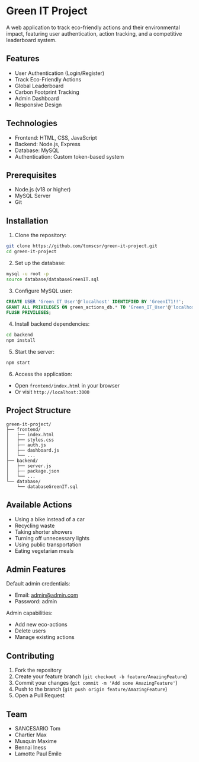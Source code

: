 # Green IT Project 

A web application to track eco-friendly actions and their environmental impact, featuring user authentication, action tracking, and a competitive leaderboard system.

## Features

- User Authentication (Login/Register)
- Track Eco-Friendly Actions
- Global Leaderboard
- Carbon Footprint Tracking
- Admin Dashboard
- Responsive Design

## Technologies

- Frontend: HTML, CSS, JavaScript
- Backend: Node.js, Express
- Database: MySQL
- Authentication: Custom token-based system

## Prerequisites

- Node.js (v18 or higher)
- MySQL Server
- Git

## Installation

1. Clone the repository:
```bash
git clone https://github.com/tomscsr/green-it-project.git
cd green-it-project
```

2. Set up the database:
```bash
mysql -u root -p
source database/databaseGreenIT.sql
```

3. Configure MySQL user:
```sql
CREATE USER 'Green_IT_User'@'localhost' IDENTIFIED BY 'GreenIT1!!';
GRANT ALL PRIVILEGES ON green_actions_db.* TO 'Green_IT_User'@'localhost';
FLUSH PRIVILEGES;
```

4. Install backend dependencies:
```bash
cd backend
npm install
```

5. Start the server:
```bash
npm start
```

6. Access the application:
- Open `frontend/index.html` in your browser
- Or visit `http://localhost:3000`

## Project Structure

```
green-it-project/
├── frontend/
│   ├── index.html
│   ├── styles.css
│   ├── auth.js
│   ├── dashboard.js
│   └── ...
├── backend/
│   ├── server.js
│   ├── package.json
│   └── ...
└── database/
    └── databaseGreenIT.sql
```

## Available Actions

- Using a bike instead of a car
- Recycling waste
- Taking shorter showers
- Turning off unnecessary lights
- Using public transportation
- Eating vegetarian meals

## Admin Features

Default admin credentials:
- Email: admin@admin.com
- Password: admin

Admin capabilities:
- Add new eco-actions
- Delete users
- Manage existing actions

## Contributing

1. Fork the repository
2. Create your feature branch (`git checkout -b feature/AmazingFeature`)
3. Commit your changes (`git commit -m 'Add some AmazingFeature'`)
4. Push to the branch (`git push origin feature/AmazingFeature`)
5. Open a Pull Request

## Team

- SANCESARIO Tom
- Chartier Max
- Musquin Maxime
- Bennai Iness
- Lamotte Paul Emile